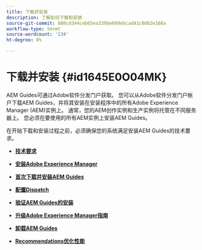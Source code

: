 ```yaml
---
title: 下载并安装
description: 了解如何下载和安装
source-git-commit: 880cd344ceb65ea339be699ebcad41c0d62e168a
workflow-type: tm+mt
source-wordcount: '134'
ht-degree: 0%

---
```


# 下载并安装 {#id1645E0O04MK}

AEM Guides可通过Adobe软件分发门户获取。 您可以从Adobe软件分发门户帐户下载AEM Guides，并将其安装在安装程序中的所有Adobe Experience Manager \(AEM\)实例上。 通常，您的AEM创作实例和生产实例将托管在不同服务器上。 您必须在要使用的所有AEM实例上安装AEM Guides。

在开始下载和安装过程之前，必须确保您的系统满足安装AEM Guides的技术要求。

- **[技术要求](download-install-technical-requirements.md)**

- **[安装Adobe Experience Manager](download-install-aem.md)**

- **[首次下载并安装AEM Guides](download-install-aemg-first-time.md)**

- **[配置Dispatch](download-install-configure-dispatcher.md)**

- **[验证AEM Guides的安装](download-install-verify-aemg-installation.md)**

- **[升级Adobe Experience Manager指南](upgrade-xml-documentation.md)**

- **[卸载AEM Guides](download-install-unistall-aemg.md)**

- **[Recommendations优化性能](download-install-recommend-perf-optimiz.md)**
